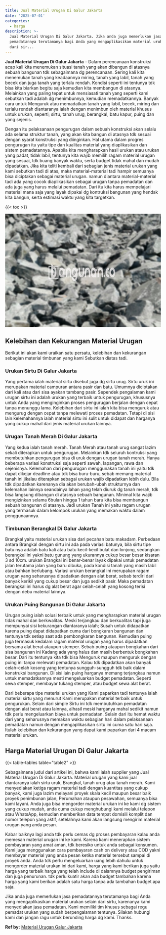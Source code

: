 ```yaml
---
title: Jual Material Urugan Di Galur Jakarta
date: '2025-07-01'
categories:
  - harga
description: >-
  Jual Material Urugan Di Galur Jakarta. Jika anda juga memerlukan jasa
  pemadatannya terutamanya bagi Anda yang mengaplikasikan material urukan selain
  dari sir...
---
```


**Jual Material Urugan Di Galur Jakarta** – Dalam perencanaan konstruksi acap kali kita menemukan situasi tanah yang akan dibangun di atasnya sebuah bangunan tdk sebagaimana dg perencanaan. Sering kali kita menemukan tanah yang keadaannya miring, tanah yang labil, tanah yang becek dan juga tanah yang terlalu rendah. Kondisi seperti ini tentunya tdk bisa kita biarkan begitu saja kemudian kita membangun di atasnya. Melainkan yang paling tepat untuk mensiasati tanah yang seperti kami sebutkan tadi adalah dg menimbunnya, kemudian memadatkannya. Banyak cara untuk Menguruk atau memadatkan tanah yang labil, becek, miring dan terlalu rendah diantaranya ialah dengan menimbun oleh material khusus untuk urukan, seperti; sirtu, tanah urug, berangkal, batu kapur, puing dan yang sejenis.

Dengan itu pelaksanaan pengurugan dalam sebuah konstruksi akan selalu ada selama struktur tanah, yang akan kita bangun di atasnya tdk sesuai dengan syarat konstruksi yang diinginkan. Hal utama dalam progres pengurugan itu yaitu tipe dan kualitas material yang diaplikasikan dan sistem pemadatannya. Apabila kita mengharapkan hasil urukan atau urukan yang padat, tidak labil, tentunya kita wajib memilih ragam material urugan yang sesuai, tdk buang banyak waktu, serta budget tidak mahal dan mudah dipadatkan. Jika kita teliti kembali dari sebagian jenis material urukan yang kami sebutkan tadi di atas, maka material-material tadi hampir semuanya bisa diciptakan sebagai material urugan. namun diantara material-material tadi ada yang cocok diaplikasikan sebagai urugan tanpa pemadatan dan ada juga yang harus melalui pemadatan. Dari itu kita harus mempelajari material mana saja yang layak dipakai dg kontruksi bangunan yang hendak kita bangun, serta estimasi waktu yang kita targetkan.

{{< toc >}}

![Jual Material Urugan Di Galur Jakarta](/images/jual-urugan-18.png)

## Kelebihan dan Kekurangan Material Urugan

Berikut ini akan kami uraikan satu persatu, kelebihan dan kekurangan sebagian material timbunan yang kami Sebutkan diatas tadi.

### Urukan Sirtu Di Galur Jakarta

Yang pertama ialah material sirtu disebut juga dg sirtu urug. Sirtu uruk ini merupakan material campuran antara pasir dan batu. Umumnya diciptakan dari kali atau dari sisa ayakan tambang pasir. Sependek pengalaman kami urugan sirtu ini adalah urukan yang terbaik untuk pengurugan, khususnya untuk Anda yang menginginkan proses pengurugan berjalan dengan cepat tanpa menunggu lama. Kelebihan dari sirtu ini ialah kita bisa menguruk atau mengurug dengan cepat tanpa melewati proses pemadatan. Tetapi di sisi lain kelemahannya ialah material sirtu ini sulit untuk didapat dan harganya yang cukup mahal dari jenis material urukan lainnya.

### Urugan Tanah Merah Di Galur Jakarta

Yang kedua ialah tanah merah. Tanah Merah atau tanah urug sangat lazim sekali diterapkan untuk pengurugan. Melainkan tdk seluruh kontruksi yang membutuhkan pengurugan bisa di uruk dengan urugan tanah merah. Hanya beberapa variasi konstruksi saja seperti sawah, lapangan, rawa dan sejenisnya. Kelemahan dari pengurugan menggunakan tanah ini yaitu tdk dapat dikejar deadline atau tdk bisa buru-buru, sebab memang material tanah ini jikalau diterapkan sebagai urukan wajib dipadatkan lebih dulu. Bila tdk dipadatkan karenanya dia akan berubah-ubah strukturnya dan kelemahan lainnya seandainya lahan yang telah diuruk dg tanah merah, tdk bisa langsung dibangun di atasnya sebuah bangunan. Minimal kita wajib mengizinkan selama 6bulan hingga 1 tahun baru kita bisa membangun sebuah bangunan di atasnya. Jadi urukan Tanah ini yaitu ragam urugan yang termasuk dalam kelompok urukan yang memakan waktu dalam penggunaannya.

### Timbunan Berangkal Di Galur Jakarta

Brangkal yaitu material urukan sisa dari pecahan batu makadam. Perbedaan antara Brangkal dengan sirtu ini ada pada variasi batunya, bila sirtu tipe batu nya adalah batu kali atau batu kecil-kecil bulat dan lonjong, sedangkan berangkal ini yakni batu gunung yang ukurannya cukup besar besar kisaran 3 sd 10cm. urukan Brangkal ini benar-benar layak dipakai untuk pemadatan jalan terutama jalan yang baru dibuka, pada kondisi tanah yang masih labil atau bahkan berlubang. Variasi urukan berangkal ini merupakan ragam urugan yang seharusnya dipadatkan dengan alat berat, sebab terdiri dari banyak kerikil yang cukup besar dan juga sedikit pasir. Maka pemadatan berangkal ini harus dg alat berat agar celah-celah yang kosong terisi dengan debu material lainnya.

### Urukan Puing Bangunan Di Galur Jakarta

Urugan puing ialah solusi terbaik untuk yang mengharapkan material urugan tidak mahal dan berkwalitas. Meski terjangkau dan berkualitas tapi juga mempunyai sisi kekurangan diantaranya ialah; Susah untuk didapatkan karena puing dapat didapatkan cuma dari bongkaran bangunan dan tentunya tdk setiap saat ada pembongkaran bangunan. Kemudian puing juga termasuk kedalam ragam material urugan yang harus dipadatkan bersama alat berat ataupun stemper. Sebab puing ataupun bongkahan dari sisa bangunan ini Kadang ada yang halus dan masih berbentuk bongkahan besar. Dari itu tentunya kita tdk bisa Menguruk maupun menguruk dengan puing ini tanpa melewati pemadatan. Kalau tdk dipadatkan akan banyak celah-celah kosong yang tentunya sungguh-sungguh tdk baik dalam konstruksi bangunan. Di sisi lain puing harganya memang terjangkau namun untuk memadatkannya mesti mengeluarkan budget pemadatan. Seperti sewa stemper, membayar tukang stemper, atau budget sewa alat berat.

Dari beberapa tipe material urukan yang Kami paparkan tadi tentunya ialah material sirtu yang menurut Kami merupakan material terbaik untuk pengurukan. Selain dari simple Sirtu ini tdk membutuhkan pemadatan dengan alat berat atau lainnya, alhasil meski harganya mahal sedikit namun tdk perlu mengeluarkan biaya untuk pemadatan. Selain dari itu hemat waktu dari yang seharusnya memakan waktu sebagian hari dalam pelaksanaan pemadatan namun dengan mengaplikasikan sirtu ini cuma satu hari saja. Itulah kelebihan dan kekurangan yang dapat kami paparkan dari 4 macam material urukan.

## Harga Material Urugan Di Galur Jakarta

{{< table-tables table="table2" >}}

Sebagaimana judul dari artikel ini, bahwa kami ialah supplier yang Jual Material Urugan Di Galur Jakarta. Material urugan yang kami jual diantaranya ialah sirtu uruk, Brangkal, tanah urug atau tanah merah. Kami menyediakan ketiga ragam material tadi dengan kuantitas yang cukup banyak, kami juga lazim melayani proyek skala kecil maupun besar baik proyek penimbunan jalan, Perumahan ataupun pesawahan, semuanya bisa kami layani. Anda juga bisa mengorder material urukan ini ke kami dg sistem yang cukup mudah, anda cuma cukup menghubungi kami melalui telepon atau WhatsApp, kemudian memberikan data tempat domisili komplit dan nomor telepon yang aktif, setelahnya kami akan langsung mengirim material urugan yang anda pesan.

Kabar baiknya lagi anda tdk perlu cemas dg proses pembayaran kalau anda memesan material urugan ini ke kami. Karena kami menerapkan sistem pembayaran yang amat aman, tdk beresiko untuk anda sebagai konsumen. Kami juga menggunakan cara pembayaran cash on delivery atau COD yakni membayar material yang anda pesan ketika material tersebut sampai di proyek anda. Anda tdk perlu mengeluarkan uang lebih dahulu untuk mengorder material urukan ini dari kami, harga yang kami berikan juga yaitu harga yang terbaik harga yang telah include di dalamnya budget pengiriman dan juga penurunan. tdk perlu kuatir akan ada budget tambahan karena harga yang kami berikan adalah satu harga tanpa ada tambahan budget apa saja.

Jika anda juga memerlukan jasa pemadatannya terutamanya bagi Anda yang mengaplikasikan material urukan selain dari sirtu, karenanya kami menyediakan jasa pemadatan. Kami memiliki tim khusus sebagai regu pemadat urukan yang sudah berpengalaman tentunya. Silakan hubungi kami dan jangan ragu untuk berunding harga dg kami. Thanks.

**Ref by:** [Material Urugan Galur Jakarta](https://id.wikipedia.org/wiki/Material)
